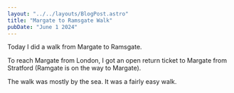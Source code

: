 ```yaml
---
layout: "../../layouts/BlogPost.astro"
title: "Margate to Ramsgate Walk"
pubDate: "June 1 2024"
---
```


Today I did a walk from Margate to Ramsgate.

To reach Margate from London, I got an open return ticket to Margate from Stratford (Ramgate is on the way to Margate).

The walk was mostly by the sea. It was a fairly easy walk.

<div class="strava-embed-placeholder" data-embed-type="activity" data-embed-id="11549162890" data-style="standard" data-from-embed="false"></div><script src="https://strava-embeds.com/embed.js"></script>


